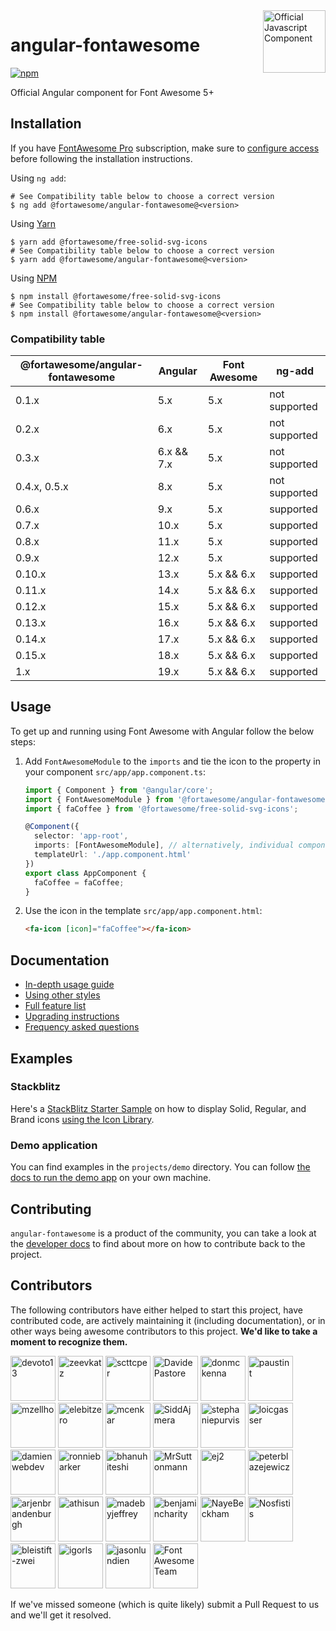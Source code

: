 <a href="https://fontawesome.com">
  <img align="right" width="100" height="100" alt="Official Javascript Component" src="https://img.fortawesome.com/349cfdf6/official-javascript-component.svg">
</a>

# angular-fontawesome

[![npm](https://img.shields.io/npm/v/@fortawesome/angular-fontawesome.svg?style=flat-square)](https://www.npmjs.com/package/@fortawesome/angular-fontawesome)

Official Angular component for Font Awesome 5+

## Installation

If you have [FontAwesome Pro](https://fontawesome.com/plans) subscription, make sure to [configure access](https://fontawesome.com/docs/web/setup/packages#_1-configure-access) before following the installation instructions.

Using `ng add`:

```
# See Compatibility table below to choose a correct version
$ ng add @fortawesome/angular-fontawesome@<version>
```

Using [Yarn](https://yarnpkg.com)
```
$ yarn add @fortawesome/free-solid-svg-icons
# See Compatibility table below to choose a correct version
$ yarn add @fortawesome/angular-fontawesome@<version>
```

Using [NPM](https://www.npmjs.com/)
```
$ npm install @fortawesome/free-solid-svg-icons
# See Compatibility table below to choose a correct version
$ npm install @fortawesome/angular-fontawesome@<version>
```

### Compatibility table

| @fortawesome/angular-fontawesome | Angular    | Font Awesome | ng-add        |
|----------------------------------|------------|--------------|---------------|
| 0.1.x                            | 5.x        | 5.x          | not supported |
| 0.2.x                            | 6.x        | 5.x          | not supported |
| 0.3.x                            | 6.x && 7.x | 5.x          | not supported |
| 0.4.x, 0.5.x                     | 8.x        | 5.x          | not supported |
| 0.6.x                            | 9.x        | 5.x          | supported     |
| 0.7.x                            | 10.x       | 5.x          | supported     |
| 0.8.x                            | 11.x       | 5.x          | supported     |
| 0.9.x                            | 12.x       | 5.x          | supported     |
| 0.10.x                           | 13.x       | 5.x && 6.x   | supported     |
| 0.11.x                           | 14.x       | 5.x && 6.x   | supported     |
| 0.12.x                           | 15.x       | 5.x && 6.x   | supported     |
| 0.13.x                           | 16.x       | 5.x && 6.x   | supported     |
| 0.14.x                           | 17.x       | 5.x && 6.x   | supported     |
| 0.15.x                           | 18.x       | 5.x && 6.x   | supported     |
| 1.x                              | 19.x       | 5.x && 6.x   | supported     |

## Usage

To get up and running using Font Awesome with Angular follow the below steps:

1. Add `FontAwesomeModule` to the `imports` and tie the icon to the property in your component
`src/app/app.component.ts`:

    ```typescript
    import { Component } from '@angular/core';
    import { FontAwesomeModule } from '@fortawesome/angular-fontawesome';
    import { faCoffee } from '@fortawesome/free-solid-svg-icons';
    
    @Component({
      selector: 'app-root',
      imports: [FontAwesomeModule], // alternatively, individual components can be imported
      templateUrl: './app.component.html'
    })
    export class AppComponent {
      faCoffee = faCoffee;
    }
    ```

1. Use the icon in the template
`src/app/app.component.html`:

    ```html
    <fa-icon [icon]="faCoffee"></fa-icon>
    ```

## Documentation

* [In-depth usage guide](./docs/usage.md)
* [Using other styles](./docs/usage/using-other-styles.md)
* [Full feature list](./docs/usage/features.md)
* [Upgrading instructions](UPGRADING.md)
* [Frequency asked questions](./docs/faq.md)

## Examples

### Stackblitz
Here's a [StackBlitz Starter Sample](https://stackblitz.com/edit/angular-ivy-7jrcne) on how to display Solid, Regular, and Brand icons [using the Icon Library](./docs/usage/icon-library.md#using-the-icon-library).


### Demo application
You can find examples in the `projects/demo` directory. You can follow [the docs to run the demo app](./DEVELOPER.md#setting-up-the-local-environment) on your own machine.

## Contributing
`angular-fontawesome` is a product of the community, you can take a look at the [developer docs](./DEVELOPER.md) to find about more on how to contribute back to the project.

## Contributors

The following contributors have either helped to start this project, have contributed
code, are actively maintaining it (including documentation), or in other ways
being awesome contributors to this project. **We'd like to take a moment to recognize them.**

[<img src="https://github.com/devoto13.png?size=72" alt="devoto13" width="72">](https://github.com/devoto13)
[<img src="https://github.com/zeevkatz.png?size=72" alt="zeevkatz" width="72">](https://github.com/zeevkatz)
[<img src="https://github.com/scttcper.png?size=72" alt="scttcper" width="72">](https://github.com/scttcper)
[<img src="https://github.com/DavidePastore.png?size=72" alt="DavidePastore" width="72">](https://github.com/DavidePastore)
[<img src="https://github.com/donmckenna.png?size=72" alt="donmckenna" width="72">](https://github.com/donmckenna)
[<img src="https://github.com/paustint.png?size=72" alt="paustint" width="72">](https://github.com/paustint)
[<img src="https://github.com/mzellho.png?size=72" alt="mzellho" width="72">](https://github.com/mzellho)
[<img src="https://github.com/elebitzero.png?size=72" alt="elebitzero" width="72">](https://github.com/elebitzero)
[<img src="https://github.com/mcenkar.png?size=72" alt="mcenkar" width="72">](https://github.com/mcenkar)
[<img src="https://github.com/SiddAjmera.png?size=72" alt="SiddAjmera" width="72">](https://github.com/SiddAjmera)
[<img src="https://github.com/stephaniepurvis.png?size=72" alt="stephaniepurvis" width="72">](https://github.com/stephaniepurvis)
[<img src="https://github.com/loicgasser.png?size=72" alt="loicgasser" width="72">](https://github.com/loicgasser)
[<img src="https://github.com/damienwebdev.png?size=72" alt="damienwebdev" width="72">](https://github.com/damienwebdev)
[<img src="https://github.com/ronniebarker.png?size=72" alt="ronniebarker" width="72">](https://github.com/ronniebarker)
[<img src="https://github.com/bhanuhiteshi.png?size=72" alt="bhanuhiteshi" width="72">](https://github.com/bhanuhiteshi)
[<img src="https://github.com/MrSuttonmann.png?size=72" alt="MrSuttonmann" width="72">](https://github.com/MrSuttonmann)
[<img src="https://github.com/ej2.png?size=72" alt="ej2" width="72">](https://github.com/ej2)
[<img src="https://github.com/peterblazejewicz.png?size=72" alt="peterblazejewicz" width="72">](https://github.com/peterblazejewicz)
[<img src="https://github.com/arjenbrandenburgh.png?size=72" alt="arjenbrandenburgh" width="72">](https://github.com/arjenbrandenburgh)
[<img src="https://github.com/athisun.png?size=72" alt="athisun" width="72">](https://github.com/athisun)
[<img src="https://github.com/madebyjeffrey.png?size=72" alt="madebyjeffrey" width="72">](https://github.com/madebyjeffrey)
[<img src="https://github.com/benjamincharity.png?size=72" alt="benjamincharity" width="72">](https://github.com/benjamincharity)
[<img src="https://github.com/NayeBeckham.png?size=72" alt="NayeBeckham" width="72">](https://github.com/NayeBeckham)
[<img src="https://github.com/Nosfistis.png?size=72" alt="Nosfistis" width="72">](https://github.com/Nosfistis)
[<img src="https://github.com/bleistift-zwei.png?size=72" alt="bleistift-zwei" width="72">](https://github.com/bleistift-zwei)
[<img src="https://github.com/igorls.png?size=72" alt="igorls" width="72">](https://github.com/igorls)
[<img src="https://github.com/jasonlundien.png?size=72" alt="jasonlundien" width="72">](https://github.com/jasonlundien)
[<img src="https://github.com/FortAwesome.png?size=72" alt="Font Awesome Team" width="72">](https://github.com/orgs/FortAwesome/people)

If we've missed someone (which is quite likely) submit a Pull Request to us and we'll get it resolved.
